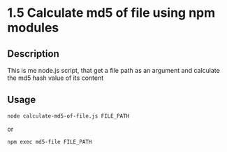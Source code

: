 # 1.5 Сalculate md5 of file using npm modules



## Description
This is me node.js script, that get a file path as an argument and calculate the md5 hash value of its content

## Usage
```
node calculate-md5-of-file.js FILE_PATH
```
or
```
npm exec md5-file FILE_PATH
```